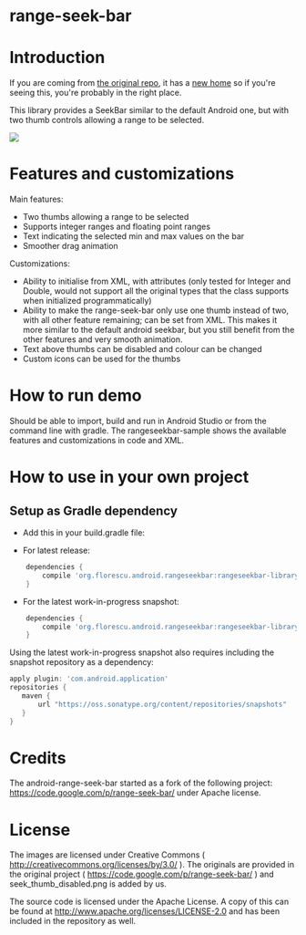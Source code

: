 range-seek-bar
======================

# Introduction

If you are coming from [the original repo](https://github.com/yahoo/android-range-seek-bar), it has a [new home](https://github.com/anothem/android-range-seek-bar) so if you're seeing this, you're probably in the right place.

This library provides a SeekBar similar to the default Android one, but with two thumb controls allowing a range to be selected.

![](demo_screenshot.png)

# Features and customizations

Main features:

* Two thumbs allowing a range to be selected
* Supports integer ranges and floating point ranges
* Text indicating the selected min and max values on the bar
* Smoother drag animation

Customizations:

* Ability to initialise from XML, with attributes (only tested for Integer and Double, would not support all the original types that the class supports when initialized programmatically)
* Ability to make the range-seek-bar only use one thumb instead of two, with all other feature remaining; can be set from XML.
  This makes it more similar to the default android seekbar, but you still benefit from the other features and very smooth animation.
* Text above thumbs can be disabled and colour can be changed
* Custom icons can be used for the thumbs

# How to run demo

Should be able to import, build and run in Android Studio or from the command line with gradle.
The rangeseekbar-sample shows the available features and customizations in code and XML.

# How to use in your own project

## Setup as Gradle dependency

* Add this in your build.gradle file:

 * For latest release: 

```groovy
	dependencies {
    	compile 'org.florescu.android.rangeseekbar:rangeseekbar-library:0.3.0'
	}
```

 * For the latest work-in-progress snapshot:

```groovy
	dependencies {
    	compile 'org.florescu.android.rangeseekbar:rangeseekbar-library:0.4.0-SNAPSHOT'
	}
```

 Using the latest work-in-progress snapshot also requires including the snapshot repository as a dependency:
 
 ```groovy
apply plugin: 'com.android.application'
repositories {
	maven {
		url "https://oss.sonatype.org/content/repositories/snapshots"
	}
}
```

# Credits

The android-range-seek-bar started as a fork of the following project: https://code.google.com/p/range-seek-bar/ under Apache license.

# License

The images are licensed under Creative Commons ( http://creativecommons.org/licenses/by/3.0/ ). The originals are provided in the original project ( https://code.google.com/p/range-seek-bar/ ) and seek_thumb_disabled.png is added by us.

The source code is licensed under the Apache License. A copy of this can be found at http://www.apache.org/licenses/LICENSE-2.0 and has been included in the repository as well.
